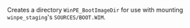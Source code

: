 Creates a directory `WinPE_BootImageDir` for use with mounting `winpe_staging`'s `SOURCES/BOOT.WIM`.